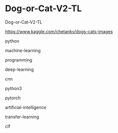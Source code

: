 # Dog-or-Cat-V2-TL

Dog-or-Cat-V2-TL

https://www.kaggle.com/chetankv/dogs-cats-images


python 

machine-learning 

programming 

deep-learning 

cnn 

python3 

pytorch 

artificial-intelligence 

transfer-learning 

clf
